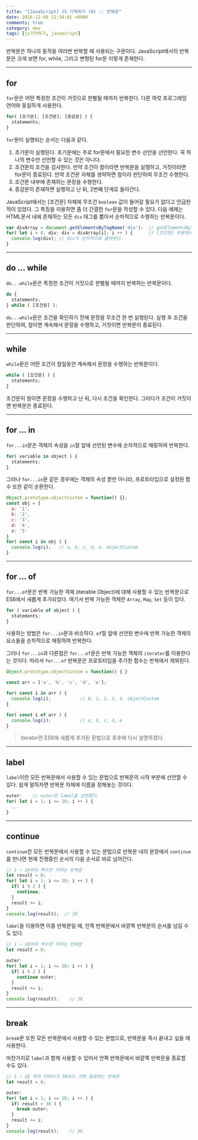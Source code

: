 ```yaml
---
title: "[JavaScript] JS 기억하기 (6) :: 반복문"
date: 2016-12-09 21:34:01 +0900
comments: true
category: dev
tags: [js기억하기, javascript]
---
```


반복문은 하나의 동작을 여러번 반복할 때 사용되는 구문이다.
JavaScript에서의 반복문은 크게 보면 for, while, 그리고 변형된 for문 이렇게 존재한다.

---

## for
`for`문은 어떤 특정한 조건이 거짓으로 판별될 때까지 반복한다.
다른 여럿 프로그래밍 언어와 동일하게 사용한다.

```js
for( [초기문]; [조건문]; [증감문] ) {
  statements;
}
```

`for`문이 실행되는 순서는 다음과 같다.

1. 초기문이 실행된다. 초기문에는 주로 for문에서 필요한 변수 선언을 선언한다. 꼭 하나의 변수만 선언할 수 있는 것은 아니다.  
2. 조건문의 조건을 검사한다. 만약 조건이 참이라면 반복문을 실행하고, 거짓이라면 for문이 종료된다. 만약 조건문 자체를 생략하면 참이라 판단하여 무조건 수행한다.  
3. 조건문 내부에 존재하는 문장을 수행한다.  
4. 증감문이 존재하면 실행하고 난 뒤, 2번째 단계로 돌아간다.

JavaScript에서는 [조건문] 자체에 무조건 `boolean` 값이 들어갈 필요가 없다고 언급한 적이 있었다.
그 특징을 이용하면 좀 더 간결한 `for`문을 작성할 수 있다.
다음 예제는 HTML문서 내에 존재하는 모든 `div` 태그를 뽑아서 순차적으로 수행하는 반복문이다.

```js
var divArray = document.getElementsByTagName('div');  // getElementsByTagName 함수는 태그 이름으로 DOM을 찾는 함수다.
for( let i = 0, div; div = divArray[i]; i ++ ) {      // [조건문] 부분에서 div 변수에 값을 할당 후 조건으로 판단된다.
  console.log(div); // div가 순차적으로 출력된다.
}
```

---

## do ... while

`do...while`문은 특정한 조건이 거짓으로 판별될 때까지 반복하는 반복문이다.

```js
do {
  statements;
} while ( [조건문] );
```

`do...while`문은 조건을 확인하기 전에 문장을 무조건 한 번 실행된다.
실행 후 조건을 판단하여, 참이면 계속해서 문장을 수행하고,
거짓이면 반복문이 종료된다.

---

## while

`while`문은 어떤 조건이 참일동안 계속해서 문장을 수행하는 반복문이다.

```js
while ( [조건문] ) {
  statements;
}
```

조건문이 참이면 문장을 수행하고 난 뒤, 다시 조건을 확인한다.
그러다가 조건이 거짓이면 반복문은 종료된다.

---

## for ... in
`for...in`문은 객체의 속성을 `in`절 앞에 선언된 변수에 순차적으로 매핑하여 반복한다.

```js
for( variable in object ) {
  statements;
}
```

그러나 `for...in`문 같은 경우에는 객체의 속성 뿐만 아니라, 프로토타입으로 설정된 함수 또한 같이 순환한다.

```js
Object.prototype.objectCustom = function() {};
const obj = {
  a: '1',
  b: '2',
  c: '3',
  d: '4',
  e: '5'
}
for( const i in obj ) {
  console.log(i);   // a, b, c, d, e, objectCustom
}
```

---

## <span class="img-es6"></span> for ... of

`for...of`문은 반복 가능한 객체 (iterable Object)에 대해 사용할 수 있는 반복문으로
ES6에서 새롭게 추가되었다.
여기서 반복 가능한 객체란 `Array`, `Map`, `Set` 등이 있다.

```js
for ( variable of object ) {
  statements;
}
```

사용하는 방법은 `for...in`문과 비슷하다.
`of`절 앞에 선언된 변수에 반복 가능한 객체의 요소들을 순차적으로 매핑하여 반복한다.

그러나 `for...in`과 다른점은 `for...of`문은 반복 가능한 객체의 `iterator`를 이용한다는 것이다.
따라서 `for...of` 반복문은 프로토타입을 추가한 함수는 반복에서 제외된다.

```js
Object.prototype.objectCustom = function() { }

const arr = ['a', 'b', 'c', 'd', 'e'];

for( const i in arr ) {
  console.log(i);			// 0, 1, 2, 3, 4, objectCustom
}

for( const i of arr ) {
  console.log(i);			// a, b, c, d, e
}
```

> iterator란 ES6에 새롭게 추가된 문법으로 추후에 다시 설명하겠다.

---

## label

`label`이란 모든 반복문에서 사용할 수 있는 문법으로
반복문의 시작 부분에 선언할 수 있다.
쉽게 말하자면 반복문 자체에 이름을 정해놓는 것이다.

```js
outer:    // outer란 label을 선언했다.
for( let i = 1; i <= 10; i ++ ) {
  ...
}
```

---

## continue

`continue`란 모든 반복문에서 사용할 수 있는 문법으로
반복문 내의 문장에서 `continue`를 만나면 현재 진행중인 순서의 다음 순서로 바로 넘어간다.

```js
// 1 ~ 10까지 짝수만 더하는 반복문
let result = 0;
for( let i = 1; i <= 10; i ++ ) {
  if( i % 2 ) {
    continue;
  }
  result += i;
}
console.log(result);  // 30
```

`label`을 이용하면 이중 반복문일 때, 안쪽 반복문에서 바깥쪽 반복문의 순서를 넘길 수 도 있다.

```js
// 1 ~ 10까지 짝수만 더하는 반복문
let result = 0;

outer:
for( let i = 1; i <= 10; i ++ ) {
  if( i % 2 ) {
    continue outer;
  }
  result += i;
}
console.log(result);	// 30
```

---

## break

`break`문 또한 모든 반복문에서 사용할 수 있는 문법으로,
반복문을 즉시 끝내고 싶을 때 사용한다.  

마찬가지로 `label`과 함께 사용할 수 있어서
안쪽 반복문에서 바깥쪽 반복문을 종료할 수도 있다.

```js
// 1 ~ 10 까지 더하다가 30보다 크면 종료하는 반복문
let result = 0;

outer:
for( let i = 1; i <= 10; i ++ ) {
  if( result > 30 ) {
    break outer;
  }
  result += i;
}
console.log(result);	// 36
```
